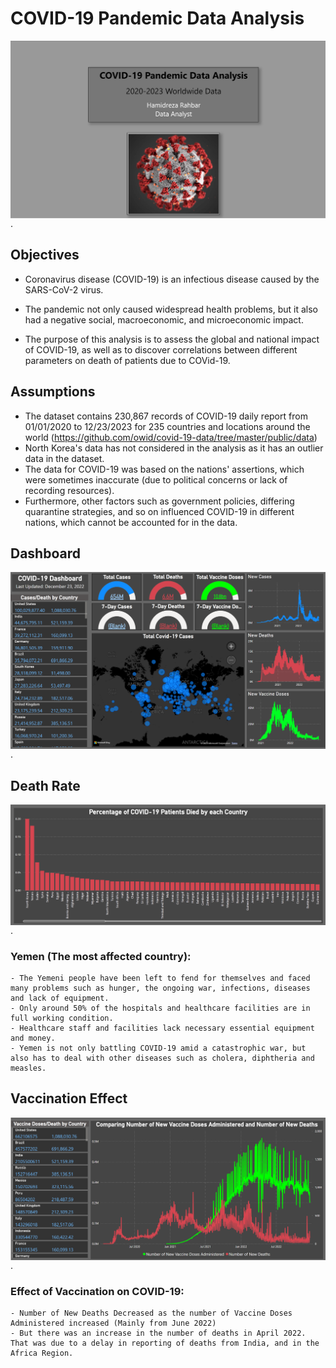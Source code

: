 # COVID-19 Pandemic Data Analysis


<a href="https://github.com/hamid-rahbar/Covid-19PandemicAnalysisPowerBI/blob/main/P.1.png"><img align="left" width="auto" height="auto" src="https://github.com/hamid-rahbar/Covid-19PandemicAnalysisPowerBI/blob/main/P.1.png"></a>

.

## Objectives

- Coronavirus disease (COVID-19) is an infectious disease caused by the SARS-CoV-2 virus.

- The pandemic not only caused widespread health problems, but it also had a negative social, macroeconomic, and microeconomic impact.

- The purpose of this analysis is to assess the global and national impact of COVID-19, as well as to discover correlations between different parameters on death of patients due to COVid-19.

## Assumptions

- The dataset contains 230,867 records of COVID-19 daily report from 01/01/2020 to 12/23/2023 for 235 countries and locations around the world (https://github.com/owid/covid-19-data/tree/master/public/data)
- North Korea's data has not considered in the analysis as it has an outlier data in the dataset.
- The data for COVID-19 was based on the nations' assertions, which were sometimes inaccurate (due to political concerns or lack of recording resources). 
- Furthermore, other factors such as government policies, differing quarantine strategies, and so on influenced COVID-19 in different nations, which cannot be accounted for in the data.

## Dashboard

<a href="https://github.com/hamid-rahbar/Covid-19PandemicAnalysisPowerBI/blob/main/P.2.Dashboard.png"><img align="left" width="auto" height="auto" src="https://github.com/hamid-rahbar/Covid-19PandemicAnalysisPowerBI/blob/main/P.2.Dashboard.png"></a>

.

## Death Rate

<a href="https://github.com/hamid-rahbar/Covid-19PandemicAnalysisPowerBI/blob/main/P.3.DeathRate.png"><img align="left" width="auto" height="auto" src="https://github.com/hamid-rahbar/Covid-19PandemicAnalysisPowerBI/blob/main/P.3.DeathRate.png"></a>

.
### Yemen (The most affected country):
    - The Yemeni people have been left to fend for themselves and faced many problems such as hunger, the ongoing war, infections, diseases and lack of equipment. 
    - Only around 50% of the hospitals and healthcare facilities are in full working condition.
    - Healthcare staff and facilities lack necessary essential equipment and money.
    - Yemen is not only battling COVID-19 amid a catastrophic war, but also has to deal with other diseases such as cholera, diphtheria and measles.
    
## Vaccination Effect


<a href="https://github.com/hamid-rahbar/Covid-19PandemicAnalysisPowerBI/blob/main/P.4.VaccineEffect.png"><img align="left" width="auto" height="auto" src="https://github.com/hamid-rahbar/Covid-19PandemicAnalysisPowerBI/blob/main/P.4.VaccineEffect.png"></a>

.
### Effect of Vaccination on COVID-19:
    - Number of New Deaths Decreased as the number of Vaccine Doses Administered increased (Mainly from June 2022)
    - But there was an increase in the number of deaths in April 2022. That was due to a delay in reporting of deaths from India, and in the Africa Region.
    
